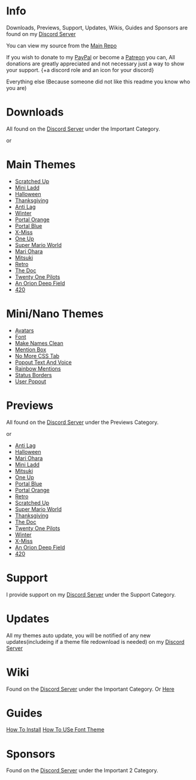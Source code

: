 # Info
Downloads, Previews, Support, Updates, Wikis, Guides and Sponsors are found on my [Discord Server](https://discord.gg/aSyUs69)

You can view my source from the [Main Repo](https://github.com/NFLD99/Better-Discord)

If you wish to donate to my [PayPal](https://www.paypal.me/NFLD99) or become a [Patreon](https://www.patreon.com/NFLD99) you can, All donations are greatly appreciated and not necessary just a way to show your support. {+a discord role and an icon for your discord}

Everything else
(Because someone did not like this readme you know who you are) 


# Downloads
All found on the [Discord Server](https://discord.gg/aSyUs69) under the Important Category.

or

# Main Themes

 * [Scratched Up](https://betterdiscord.net/ghdl?id=840)
 * [Mini Ladd](https://betterdiscord.net/ghdl?id=861)
 * [Halloween](https://betterdiscord.net/ghdl?id=1034)
 * [Thanksgiving](https://betterdiscord.net/ghdl?id=1039)
 * [Anti Lag](https://betterdiscord.net/ghdl?id=1146)
 * [Winter](https://betterdiscord.net/ghdl?id=1145)
 * [Portal Orange](https://betterdiscord.net/ghdl?id=1160)
 * [Portal Blue](https://betterdiscord.net/ghdl?id=1161)
 * [X-Miss](https://betterdiscord.net/ghdl?id=1168)
 * [One Up](https://betterdiscord.net/ghdl?id=1202)
 * [Super Mario World](https://betterdiscord.net/ghdl?id=1203)
 * [Mari Ohara](https://betterdiscord.net/ghdl?id=1282)
 * [Mitsuki](https://betterdiscord.net/ghdl?id=1283)
 * [Retro](https://betterdiscord.net/ghdl?id=1284)
 * [The Doc](https://betterdiscord.net/ghdl?id=1285)
 * [Twenty One Pilots](https://betterdiscord.net/ghdl?id=1286)
 * [An Orion Deep Field](https://betterdiscord.net/ghdl?id=1679)
 * [420](https://betterdiscord.net/ghdl?id=1680)


# Mini/Nano Themes

 * [Avatars](https://betterdiscord.net/ghdl?id=862)
 * [Font](https://betterdiscord.net/ghdl?id=863)
 * [Make Names Clean](https://betterdiscord.net/ghdl?id=908)
 * [Mention Box](https://betterdiscord.net/ghdl?id=873)
 * [No More CSS Tab](https://betterdiscord.net/ghdl?id=909)
 * [Popout Text And Voice](https://betterdiscord.net/ghdl?id=864)
 * [Rainbow Mentions](https://betterdiscord.net/ghdl?id=865)
 * [Status Borders](https://betterdiscord.net/ghdl?id=1008)
 * [User Popout](https://betterdiscord.net/ghdl?id=866)
 
 
# Previews

All found on the [Discord Server](https://discord.gg/aSyUs69) under the Previews Category.

or

 * [Anti Lag](Previews/Anti_Lag)
 * [Halloween](Previews/Halloween)
 * [Mari Ohara](Previews/Mari_Ohara)
 * [Mini Ladd](Previews/Mini_Ladd)
 * [Mitsuki](Previews/Mitsuki)
 * [One Up](Previews/One_Up)
 * [Portal Blue](Previews/Portal_Blue)
 * [Portal Orange](Previews/Portal_Orange)
 * [Retro](Previews/Retro)
 * [Scratched Up](Previews/Scratched_Up)
 * [Super Mario World](Previews/Super_Mario_World)
 * [Thanksgiving](Previews/Thanksgiving)
 * [The Doc](Previews/The_Doc)
 * [Twenty One Pilots](Previews/Twenty_One_Pilots)
 * [Winter](Previews/Winter)
 * [X-Miss](Previews/X-Miss)
 * [An Orion Deep Field](Previews/An_Orion_Deep_Field)
 * [420](Previews/420)

# Support


I provide support on my [Discord Server](https://discord.gg/aSyUs69) under the Support Category.


# Updates


All my themes auto update, you will be notified of any new updates(includeing if a theme file redownload is needed) on my [Discord Server](https://discord.gg/aSyUs69)


# Wiki


Found on the [Discord Server](https://discord.gg/aSyUs69) under the Important Category.
Or
[Here](https://github.com/NFLD99/Better-Discord/wiki)


# Guides


[How To Install](https://www.youtube.com/watch?v=nXVAHmyoUTw&feature=youtu.be)
[How To USe Font Theme](https://www.youtube.com/watch?v=MGu8zOvITb8)


# Sponsors

Found on the [Discord Server](https://discord.gg/aSyUs69) under the Important 2 Category.
